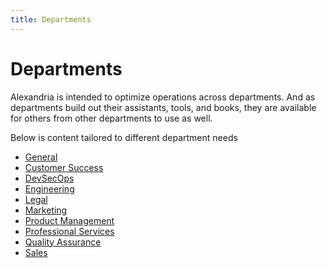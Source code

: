 ```yaml
---
title: Departments
---
```


# Departments

Alexandria is intended to optimize operations across departments. And as departments build out their assistants, tools, and books, they are available for others from other departments to use as well. 

Below is content tailored to different department needs

* [General](general/intro)
* [Customer Success](cs/intro)
* [DevSecOps](devscops/intro)
* [Engineering](engineering/intro)
* [Legal](legal/intro)
* [Marketing](marketing/intro)
* [Product Management](product/intro)
* [Professional Services](ps/intro)
* [Quality Assurance](qa/intro)
* [Sales](sales/intro)